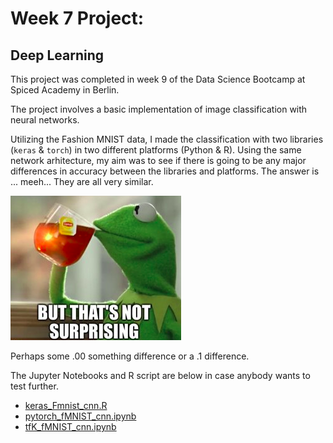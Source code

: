 # Week 7 Project:

## Deep Learning

This project was completed in week 9 of the Data Science Bootcamp at Spiced Academy in Berlin.

The project involves a basic implementation of image classification with neural networks.

Utilizing the Fashion MNIST data, I made the classification with two libraries (```keras``` & ```torch```) in two different platforms (Python & R). Using the same network arhitecture, my aim was to see if there is going to be any major differences in accuracy between the  libraries and platforms. The answer is ... meeh... They are all very similar.

![not surpising](not_surprising.png)

Perhaps some .00 something difference or a .1 difference.

The Jupyter Notebooks and R script are below in case anybody wants to test further.

* [keras_Fmnist_cnn.R](keras_Fmnist_cnn.R)
* [pytorch_fMNIST_cnn.ipynb](pytorch_fMNIST_cnn.ipynb)
* [tfK_fMNIST_cnn.ipynb](tfK_fMNIST_cnn.ipynb)